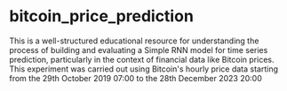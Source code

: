 # bitcoin_price_prediction
 This is a well-structured educational resource for understanding the process of building and evaluating a Simple RNN model for time series prediction, particularly in the context of financial data like Bitcoin prices. This experiment was carried out using Bitcoin's hourly price data starting from the 29th October 2019 07:00 to the 28th December 2023 20:00
